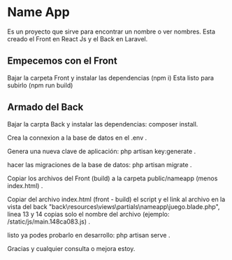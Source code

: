 # Name App
Es un proyecto que sirve para encontrar un nombre o ver nombres. Esta creado el Front en React Js y el Back en Laravel. 

## Empecemos con el Front

Bajar la carpeta Front y instalar las dependencias (npm i)
Esta listo para subirlo (npm run build)

## Armado del Back

Bajar la carpta Back y instalar las dependencias: composer install.

Crea la connexion a la base de datos en el .env .

Genera una nueva clave de aplicación: php artisan key:generate .

hacer las migraciones de la base de datos: php artisan migrate .

Copiar los archivos del Front (build) a la carpeta public/nameapp (menos index.html) .

Copiar del archivo index.html (front - build) el script y el link al archivo en la vista del back "back\resources\views\partials\nameapp\juego.blade.php", linea 13 y 14 copias solo el nombre del archivo (ejemplo: /static/js/main.148ca083.js) .

listo ya podes probarlo en desarrollo: php artisan serve .

Gracias y cualquier consulta o mejora estoy.
